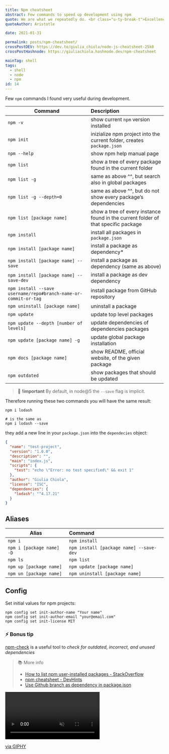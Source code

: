 ```yaml
---
title: Npm cheatsheet
abstract: Few commands to speed up development using npm
quote: We are what we repeatedly do. <br class="u-ty-break-t">Excellence, then, is not an act, but a habit
quoteAuthor: Aristotle

date: 2021-01-31

permalink: posts/npm-cheatsheet/
crossPostDEV: https://dev.to/giulia_chiola/node-js-cheatsheet-25k0
crossPostHashnode: https://giuliachiola.hashnode.dev/npm-cheatsheet

mainTag: shell
tags:
  - shell
  - node
  - npm
id: 14
---
```


Few `npm` commands I found very useful during development.

| Command                                                         | Description                                                                        |
|-----------------------------------------------------------------|:-----------------------------------------------------------------------------------|
| `npm -v`                                                        | show current `npm` version installed                                               |
| `npm init`                                                      | inizialize npm project into the current folder, creates `package.json`             |
| `npm --help`                                                    | show npm help manual page                                                          |
| `npm list`                                                      | show a tree of every package found in the current folder                           |
| `npm list -g`                                                   | same as above ^^, but search also in global packages                               |
| `npm list -g --depth=0`                                         | same as above ^^, but do not show every package’s dependencies                     |
| `npm list [package name]`                                       | show a tree of every instance found in the current folder of that specific package |
| `npm install`                                                   | install all packages in `package.json`                                             |
| `npm install [package name]`                                    | install a package as dependency*                                                   |
| `npm install [package name] --save`                             | install a package as dependency (same as above)                                    |
| `npm install [package name] --save-dev`                         | install a package as dev dependency                                                |
| `npm install --save username/repo#branch-name-or-commit-or-tag` | install package from GitHub repository                                             |
| `npm uninstall [package name]`                                  | uninstall a package                                                                |
| `npm update`                                                    | update top level packages                                                          |
| `npm update --depth [number of levels]`                         | update dependencies of dependencies packages                                       |
| `npm update [package name] -g`                                  | update global package installation                                                 |
| `npm docs [package name]`                                       | show README, official website, of the given package                                |
| `npm outdated`                                                  | show packages that should be updated                                               |


> 🧨 **!important**
> By default, in node@5 the `--save` flag is implicit.

Therefore running these two commands you will have the same result:

```shell
npm i lodash

# is the same as
npm i lodash --save
```

they add a new line in your `package.json` into the `dependecies` object:

```json
{
  "name": "test-project",
  "version": "1.0.0",
  "description": "",
  "main": "index.js",
  "scripts": {
    "test": "echo \"Error: no test specified\" && exit 1"
  },
  "author": "Giulia Chiola",
  "license": "ISC",
  "dependencies": {
    "lodash": "^4.17.21"
  }
}
```

## Aliases

| Alias                     | Command                                  |
|---------------------------|:-----------------------------------------|
| `npm i`                   | `npm install`                            |
| `npm i [package name] -D` | `npm install [package name] --save-dev ` |
| `npm ls`                  | `npm list`                               |
| `npm up [package name]`   | `npm update [package name]`              |
| `npm un [package name]`   | `npm uninstall [package name]`           |

## Config

Set initial values for npm projects:

```shell
npm config set init-author-name "Your name"
npm config set init-author-email "your@email.com"
npm config set init-license MIT
```

### ⚡️ Bonus tip

[npm-check](https://github.com/dylang/npm-check) is a useful tool to _check for outdated, incorrect, and unused dependencies_

> 📚 More info
>
> - [How to list npm user-installed packages - StackOverflow](https://stackoverflow.com/questions/17937960/how-to-list-npm-user-installed-packages)
> - [npm cheatsheet - DevHints](https://devhints.io/npm)
> - [Use Github branch as dependency in package.json](https://medium.com/@jonchurch/use-github-branch-as-dependency-in-package-json-5eb609c81f1a)

<div class="s-giphy s-giphy--small-d">
  <video autoplay loop muted playsinline>
    <source src="https://i.giphy.com/media/d0NnEG1WnnXqg/giphy.mp4" type="video/mp4">
  </video>
  <p><a href="http://gph.is/2biY0lt">via GIPHY</a></p>
</div>
